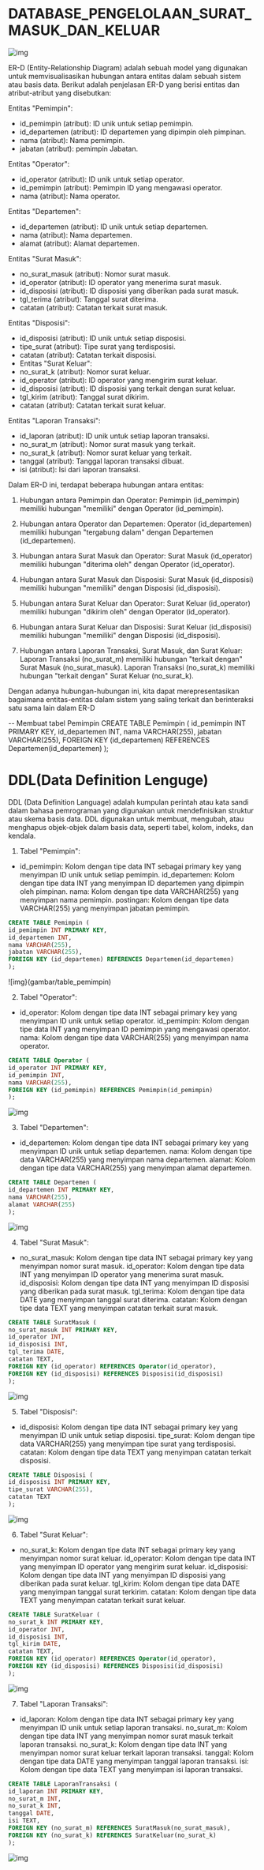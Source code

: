 # DATABASE_PENGELOLAAN_SURAT_MASUK_DAN_KELUAR

![img](gambar/ER-D.png)<br>


ER-D (Entity-Relationship Diagram) adalah sebuah model yang digunakan untuk memvisualisasikan hubungan antara entitas dalam sebuah sistem atau basis data. Berikut adalah penjelasan ER-D yang berisi entitas dan atribut-atribut yang disebutkan:

Entitas "Pemimpin":
-	id_pemimpin (atribut): ID unik untuk setiap pemimpin.
-	id_departemen (atribut): ID departemen yang dipimpin oleh pimpinan.
-	nama (atribut): Nama pemimpin.
-	jabatan (atribut): pemimpin Jabatan.

Entitas "Operator":
-	id_operator (atribut): ID unik untuk setiap operator.
-	id_pemimpin (atribut): Pemimpin ID yang mengawasi operator.
-	nama (atribut): Nama operator.

Entitas "Departemen":
-	id_departemen (atribut): ID unik untuk setiap departemen.
-	nama (atribut): Nama departemen.
-	alamat (atribut): Alamat departemen.

Entitas "Surat Masuk":
-	no_surat_masuk (atribut): Nomor surat masuk.
-	id_operator (atribut): ID operator yang menerima surat masuk.
-	id_disposisi (atribut): ID disposisi yang diberikan pada surat masuk.
-	tgl_terima (atribut): Tanggal surat diterima.
-	catatan (atribut): Catatan terkait surat masuk.

Entitas "Disposisi":
-	id_disposisi (atribut): ID unik untuk setiap disposisi.
-	tipe_surat (atribut): Tipe surat yang terdisposisi.
-	catatan (atribut): Catatan terkait disposisi.
-	Entitas "Surat Keluar":
-	no_surat_k (atribut): Nomor surat keluar.
-	id_operator (atribut): ID operator yang mengirim surat keluar.
-	id_disposisi (atribut): ID disposisi yang terkait dengan surat keluar.
-	tgl_kirim (atribut): Tanggal surat dikirim.
-	catatan (atribut): Catatan terkait surat keluar.

Entitas "Laporan Transaksi":
-	id_laporan (atribut): ID unik untuk setiap laporan transaksi.
-	no_surat_m (atribut): Nomor surat masuk yang terkait.
-	no_surat_k (atribut): Nomor surat keluar yang terkait.
-	tanggal (atribut): Tanggal laporan transaksi dibuat.
-	isi (atribut): Isi dari laporan transaksi.

Dalam ER-D ini, terdapat beberapa hubungan antara entitas:

1.	Hubungan antara Pemimpin dan Operator:
Pemimpin (id_pemimpin) memiliki hubungan "memiliki" dengan Operator (id_pemimpin).

2.	Hubungan antara Operator dan Departemen:
Operator (id_departemen) memiliki hubungan "tergabung dalam" dengan Departemen (id_departemen).

3.	Hubungan antara Surat Masuk dan Operator:
Surat Masuk (id_operator) memiliki hubungan "diterima oleh" dengan Operator (id_operator).

4.	Hubungan antara Surat Masuk dan Disposisi:
Surat Masuk (id_disposisi) memiliki hubungan "memiliki" dengan Disposisi (id_disposisi).

5.	Hubungan antara Surat Keluar dan Operator:
Surat Keluar (id_operator) memiliki hubungan "dikirim oleh" dengan Operator (id_operator).

6.	Hubungan antara Surat Keluar dan Disposisi:
Surat Keluar (id_disposisi) memiliki hubungan "memiliki" dengan Disposisi (id_disposisi).

7.	Hubungan antara Laporan Transaksi, Surat Masuk, dan Surat Keluar:
Laporan Transaksi (no_surat_m) memiliki hubungan "terkait dengan" Surat Masuk (no_surat_masuk).
Laporan Transaksi (no_surat_k) memiliki hubungan "terkait dengan" Surat Keluar (no_surat_k).

Dengan adanya hubungan-hubungan ini, kita dapat merepresentasikan bagaimana entitas-entitas dalam sistem yang saling terkait dan berinteraksi satu sama lain dalam ER-D

-- Membuat tabel Pemimpin
CREATE TABLE Pemimpin (
id_pemimpin INT PRIMARY KEY,
id_departemen INT,
nama VARCHAR(255),
jabatan VARCHAR(255),
FOREIGN KEY (id_departemen) REFERENCES Departemen(id_departemen)
);
# **DDL(Data Definition Lenguge)**

DDL (Data Definition Language) adalah kumpulan perintah atau kata sandi dalam bahasa pemrograman yang digunakan untuk mendefinisikan struktur atau skema basis data. DDL digunakan untuk membuat, mengubah, atau menghapus objek-objek dalam basis data, seperti tabel, kolom, indeks, dan kendala.

1. Tabel "Pemimpin":
- id_pemimpin: Kolom dengan tipe data INT sebagai primary key yang menyimpan ID unik untuk setiap pemimpin.
id_departemen: Kolom dengan tipe data INT yang menyimpan ID departemen yang dipimpin oleh pimpinan.
nama: Kolom dengan tipe data VARCHAR(255) yang menyimpan nama pemimpin.
postingan: Kolom dengan tipe data VARCHAR(255) yang menyimpan jabatan pemimpin.<br>
```sql
CREATE TABLE Pemimpin (
id_pemimpin INT PRIMARY KEY,
id_departemen INT,
nama VARCHAR(255),
jabatan VARCHAR(255),
FOREIGN KEY (id_departemen) REFERENCES Departemen(id_departemen)
);
```
![img}(gambar/table_pemimpin)<br>

2. Tabel "Operator":
- id_operator: Kolom dengan tipe data INT sebagai primary key yang menyimpan ID unik untuk setiap operator.
id_pemimpin: Kolom dengan tipe data INT yang menyimpan ID pemimpin yang mengawasi operator.
nama: Kolom dengan tipe data VARCHAR(255) yang menyimpan nama operator.
```sql
CREATE TABLE Operator (
id_operator INT PRIMARY KEY,
id_pemimpin INT,
nama VARCHAR(255),
FOREIGN KEY (id_pemimpin) REFERENCES Pemimpin(id_pemimpin)
);
```
![img](gambar/table_operator)<br>

3. Tabel "Departemen":
- id_departemen: Kolom dengan tipe data INT sebagai primary key yang menyimpan ID unik untuk setiap departemen.
nama: Kolom dengan tipe data VARCHAR(255) yang menyimpan nama departemen.
alamat: Kolom dengan tipe data VARCHAR(255) yang menyimpan alamat departemen.
```sql
CREATE TABLE Departemen (
id_departemen INT PRIMARY KEY,
nama VARCHAR(255),
alamat VARCHAR(255)
);
```
![img](gambar/table_departemen)<br>

4. Tabel "Surat Masuk":
- no_surat_masuk: Kolom dengan tipe data INT sebagai primary key yang menyimpan nomor surat masuk.
id_operator: Kolom dengan tipe data INT yang menyimpan ID operator yang menerima surat masuk.
id_disposisi: Kolom dengan tipe data INT yang menyimpan ID disposisi yang diberikan pada surat masuk.
tgl_terima: Kolom dengan tipe data DATE yang menyimpan tanggal surat diterima.
catatan: Kolom dengan tipe data TEXT yang menyimpan catatan terkait surat masuk.
```sql
CREATE TABLE SuratMasuk (
no_surat_masuk INT PRIMARY KEY,
id_operator INT,
id_disposisi INT,
tgl_terima DATE,
catatan TEXT,
FOREIGN KEY (id_operator) REFERENCES Operator(id_operator),
FOREIGN KEY (id_disposisi) REFERENCES Disposisi(id_disposisi)
);
```
![img](gambar/table_suratmasuk)<br>

5. Tabel "Disposisi":
- id_disposisi: Kolom dengan tipe data INT sebagai primary key yang menyimpan ID unik untuk setiap disposisi.
tipe_surat: Kolom dengan tipe data VARCHAR(255) yang menyimpan tipe surat yang terdisposisi.
catatan: Kolom dengan tipe data TEXT yang menyimpan catatan terkait disposisi.
```sql
CREATE TABLE Disposisi (
id_disposisi INT PRIMARY KEY,
tipe_surat VARCHAR(255),
catatan TEXT
);
```
![img](gambar/table_disposisi)<br>

6. Tabel "Surat Keluar":
- no_surat_k: Kolom dengan tipe data INT sebagai primary key yang menyimpan nomor surat keluar.
id_operator: Kolom dengan tipe data INT yang menyimpan ID operator yang mengirim surat keluar.
id_disposisi: Kolom dengan tipe data INT yang menyimpan ID disposisi yang diberikan pada surat keluar.
tgl_kirim: Kolom dengan tipe data DATE yang menyimpan tanggal surat terkirim.
catatan: Kolom dengan tipe data TEXT yang menyimpan catatan terkait surat keluar.
```sql
CREATE TABLE SuratKeluar (
no_surat_k INT PRIMARY KEY,
id_operator INT,
id_disposisi INT,
tgl_kirim DATE,
catatan TEXT,
FOREIGN KEY (id_operator) REFERENCES Operator(id_operator),
FOREIGN KEY (id_disposisi) REFERENCES Disposisi(id_disposisi)
);
```
![img](gambar/table_suratkeluar)<br>

7. Tabel "Laporan Transaksi":
- id_laporan: Kolom dengan tipe data INT sebagai primary key yang menyimpan ID unik untuk setiap laporan transaksi.
no_surat_m: Kolom dengan tipe data INT yang menyimpan nomor surat masuk terkait laporan transaksi.
no_surat_k: Kolom dengan tipe data INT yang menyimpan nomor surat keluar terkait laporan transaksi.
tanggal: Kolom dengan tipe data DATE yang menyimpan tanggal laporan transaksi.
isi: Kolom dengan tipe data TEXT yang menyimpan isi laporan transaksi.
```sql
CREATE TABLE LaporanTransaksi (
id_laporan INT PRIMARY KEY,
no_surat_m INT,
no_surat_k INT,
tanggal DATE,
isi TEXT,
FOREIGN KEY (no_surat_m) REFERENCES SuratMasuk(no_surat_masuk),
FOREIGN KEY (no_surat_k) REFERENCES SuratKeluar(no_surat_k)
);
```
![img](gambar/table_laporan)<br>

